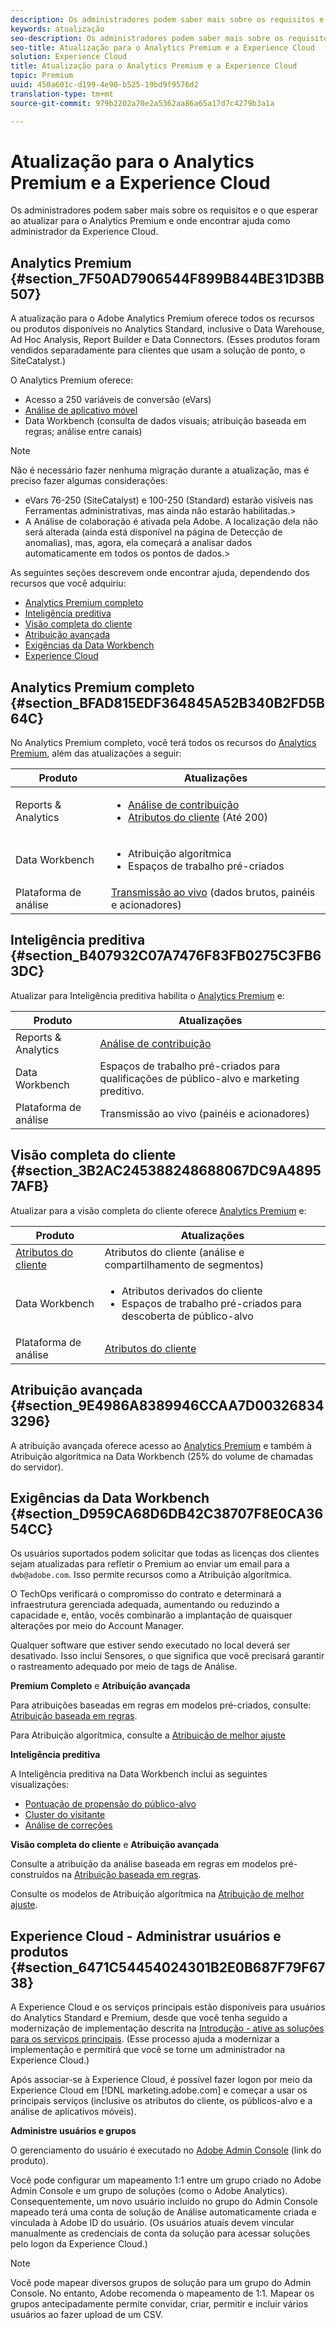 ```yaml
---
description: Os administradores podem saber mais sobre os requisitos e o que esperar ao atualizar para o Analytics Premium e onde encontrar ajuda como administrador da Experience Cloud.
keywords: atualização
seo-description: Os administradores podem saber mais sobre os requisitos e o que esperar ao atualizar para o Analytics Premium e onde encontrar ajuda como administrador da Experience Cloud.
seo-title: Atualização para o Analytics Premium e a Experience Cloud
solution: Experience Cloud
title: Atualização para o Analytics Premium e a Experience Cloud
topic: Premium
uuid: 450a601c-d199-4e90-b525-19bd9f9576d2
translation-type: tm+mt
source-git-commit: 979b2202a70e2a5362aa86a65a17d7c4279b3a1a

---
```



# Atualização para o Analytics Premium e a Experience Cloud

Os administradores podem saber mais sobre os requisitos e o que esperar ao atualizar para o Analytics Premium e onde encontrar ajuda como administrador da Experience Cloud.


## Analytics Premium {#section_7F50AD7906544F899B844BE31D3BB507}

A atualização para o Adobe Analytics Premium oferece todos os recursos ou produtos disponíveis no Analytics Standard, inclusive o Data Warehouse, Ad Hoc Analysis, Report Builder e Data Connectors. (Esses produtos foram vendidos separadamente para clientes que usam a solução de ponto, o SiteCatalyst.)

O Analytics Premium oferece:

* Acesso a 250 variáveis de conversão (eVars)
* [Análise de aplicativo móvel](https://marketing.adobe.com/resources/help/en_US/mobile/)
* Data Workbench (consulta de dados visuais; atribuição baseada em regras; análise entre canais)



>[!NOTE]
>
>Não é necessário fazer nenhuma migração durante a atualização, mas é preciso fazer algumas considerações:
>
>* eVars 76-250 (SiteCatalyst) e 100-250 (Standard) estarão visíveis nas Ferramentas administrativas, mas ainda não estarão habilitadas.&gt;
>* A Análise de colaboração é ativada pela Adobe. A localização dela não será alterada (ainda está disponível na página de Detecção de anomalias), mas, agora, ela começará a analisar dados automaticamente em todos os pontos de dados.&gt;


As seguintes seções descrevem onde encontrar ajuda, dependendo dos recursos que você adquiriu:

* [Analytics Premium completo](../admin-getting-started/upgrade-to-analytics-premium.md#section_BFAD815EDF364845A52B340B2FD5B64C)
* [Inteligência preditiva](../admin-getting-started/upgrade-to-analytics-premium.md#section_B407932C07A7476F83FB0275C3FB63DC)
* [Visão completa do cliente](../admin-getting-started/upgrade-to-analytics-premium.md#section_3B2AC245388248688067DC9A48957AFB)
* [Atribuição avançada](../admin-getting-started/upgrade-to-analytics-premium.md#section_9E4986A8389946CCAA7D003268343296)
* [Exigências da Data Workbench](../admin-getting-started/upgrade-to-analytics-premium.md#section_D959CA68D6DB42C38707F8E0CA3654CC)
* [Experience Cloud](../admin-getting-started/upgrade-to-analytics-premium.md#section_6471C54454024301B2E0B687F79F6738)



## Analytics Premium completo {#section_BFAD815EDF364845A52B340B2FD5B64C}

No Analytics Premium completo, você terá todos os recursos do [Analytics Premium](../admin-getting-started/upgrade-to-analytics-premium.md#section_7F50AD7906544F899B844BE31D3BB507), além das atualizações a seguir:

| Produto | Atualizações |
|--- |--- |
| Reports &amp; Analytics | <ul><li>[Análise de contribuição](https://marketing.adobe.com/resources/help/en_US/analytics/contribution/)</li><li>[Atributos do cliente](../attributes/attributes.md#concept_ACFEE7C8B8E94875BA0825CDF4913AF1) (Até 200)</li></ul> |
| Data Workbench | <ul><li>Atribuição algorítmica</li><li>Espaços de trabalho pré-criados</li></ul> |
| Plataforma de análise | [Transmissão ao vivo](https://marketing.adobe.com/developer/documentation/analytics-live-stream/overview-1) (dados brutos, painéis e acionadores) |


## Inteligência preditiva {#section_B407932C07A7476F83FB0275C3FB63DC}

Atualizar para Inteligência preditiva habilita o [Analytics Premium](../admin-getting-started/upgrade-to-analytics-premium.md#section_7F50AD7906544F899B844BE31D3BB507) e:

| Produto | Atualizações |
|---|---|
| Reports &amp; Analytics | [Análise de contribuição](https://marketing.adobe.com/resources/help/en_US/analytics/contribution/) |
| Data Workbench | Espaços de trabalho pré-criados para qualificações de público-alvo e marketing preditivo. |
| Plataforma de análise | Transmissão ao vivo (painéis e acionadores) |


## Visão completa do cliente {#section_3B2AC245388248688067DC9A48957AFB}

Atualizar para a visão completa do cliente oferece [Analytics Premium](../admin-getting-started/upgrade-to-analytics-premium.md#section_7F50AD7906544F899B844BE31D3BB507) e:

| Produto | Atualizações |
|--- |--- |
| [Atributos do cliente](../attributes/attributes.md) | Atributos do cliente (análise e compartilhamento de segmentos) |
| Data Workbench | <ul><li>Atributos derivados do cliente</li><li>Espaços de trabalho pré-criados para descoberta de público-alvo</li></ul> |
| Plataforma de análise | [Atributos do cliente](../attributes/attributes.md) |


## Atribuição avançada {#section_9E4986A8389946CCAA7D003268343296}

A atribuição avançada oferece acesso ao [Analytics Premium](../admin-getting-started/upgrade-to-analytics-premium.md#section_7F50AD7906544F899B844BE31D3BB507) e também à Atribuição algorítmica na Data Workbench (25% do volume de chamadas do servidor).

## Exigências da Data Workbench {#section_D959CA68D6DB42C38707F8E0CA3654CC}

Os usuários suportados podem solicitar que todas as licenças dos clientes sejam atualizadas para refletir o Premium ao enviar um email para a `dwb@adobe.com`. Isso permite recursos como a Atribuição algorítmica.

O TechOps verificará o compromisso do contrato e determinará a infraestrutura gerenciada adequada, aumentando ou reduzindo a capacidade e, então, vocês combinarão a implantação de quaisquer alterações por meio do Account Manager.

Qualquer software que estiver sendo executado no local deverá ser desativado. Isso inclui Sensores, o que significa que você precisará garantir o rastreamento adequado por meio de tags de Análise.

**Premium Completo** e **Atribuição avançada**

Para atribuições baseadas em regras em modelos pré-criados, consulte: [Atribuição baseada em regras](https://marketing.adobe.com/resources/help/en_US/insight/client/?f=c_rules_attrib).

Para Atribuição algorítmica, consulte a [Atribuição de melhor ajuste](https://marketing.adobe.com/resources/help/en_US/insight/client/?f=c_attrib_algorithmic)

**Inteligência preditiva**

A Inteligência preditiva na Data Workbench inclui as seguintes visualizações:

* [Pontuação de propensão do público-alvo](https://marketing.adobe.com/resources/help/en_US/insight/client/?f=c_visitor_propensity)
* [Cluster do visitante](https://marketing.adobe.com/resources/help/en_US/insight/client/?f=c_visitor_cluster)
* [Análise de correções](https://marketing.adobe.com/resources/help/en_US/insight/client/?f=c_correlation_analysis)


**Visão completa do cliente** e **Atribuição avançada**

Consulte a atribuição da análise baseada em regras em modelos pré-construídos na [Atribuição baseada em regras](https://marketing.adobe.com/resources/help/en_US/insight/client/?f=c_rules_attrib).

Consulte os modelos de Atribuição algorítmica na [Atribuição de melhor ajuste](https://marketing.adobe.com/resources/help/en_US/insight/client/?f=c_attrib_algorithmic).

## Experience Cloud - Administrar usuários e produtos {#section_6471C54454024301B2E0B687F79F6738}

A Experience Cloud e os serviços principais estão disponíveis para usuários do Analytics Standard e Premium, desde que você tenha seguido a modernização de implementação descrita na [Introdução - ative as soluções para os serviços principais](../core-services/core-services.md#concept_07ED1D5C64234E77976E6D572E78FB9C). (Esse processo ajuda a modernizar a implementação e permitirá que você se torne um administrador na Experience Cloud.)

Após associar-se à Experience Cloud, é possível fazer logon por meio da Experience Cloud em [!DNL marketing.adobe.com] e começar a usar os principais serviços (inclusive os atributos do cliente, os públicos-alvo e a análise de aplicativos móveis).

**Administre usuários e grupos**

O gerenciamento do usuário é executado no [Adobe Admin Console](https://helpx.adobe.com/enterprise/help/aedash.html) (link do produto).

Você pode configurar um mapeamento 1:1 entre um grupo criado no Adobe Admin Console e um grupo de soluções (como o Adobe Analytics). Consequentemente, um novo usuário incluído no grupo do Admin Console mapeado terá uma conta de solução de Análise automaticamente criada e vinculada à Adobe ID do usuário. (Os usuários atuais devem vincular manualmente as credenciais de conta da solução para acessar soluções pelo logon da Experience Cloud.)


>[!NOTE]
>
>Você pode mapear diversos grupos de solução para um grupo do Admin Console. No entanto, Adobe recomenda o mapeamento de 1:1. Mapear os grupos antecipadamente permite convidar, criar, permitir e incluir vários usuários ao fazer upload de um CSV.

